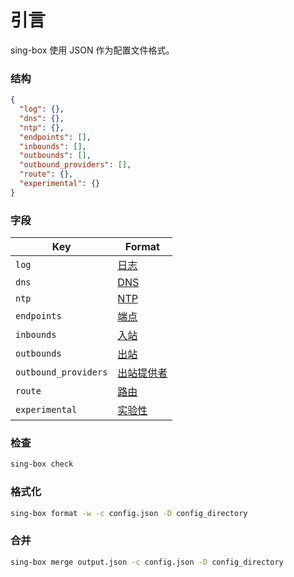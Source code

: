 # 引言

sing-box 使用 JSON 作为配置文件格式。

### 结构

```json
{
  "log": {},
  "dns": {},
  "ntp": {},
  "endpoints": [],
  "inbounds": [],
  "outbounds": [],
  "outbound_providers": [],
  "route": {},
  "experimental": {}
}
```

### 字段

| Key                  | Format                 |
|----------------------|------------------------|
| `log`                | [日志](./log/)           |
| `dns`                | [DNS](./dns/)          |
| `ntp`                | [NTP](./ntp/)          |
| `endpoints`          | [端点](./endpoint/)      |
| `inbounds`           | [入站](./inbound/)       |
| `outbounds`          | [出站](./outbound/)      |
| `outbound_providers` | [出站提供者](./provider)  |
| `route`              | [路由](./route/)         |
| `experimental`       | [实验性](./experimental/) |

### 检查

```bash
sing-box check
```

### 格式化

```bash
sing-box format -w -c config.json -D config_directory
```

### 合并

```bash
sing-box merge output.json -c config.json -D config_directory
```